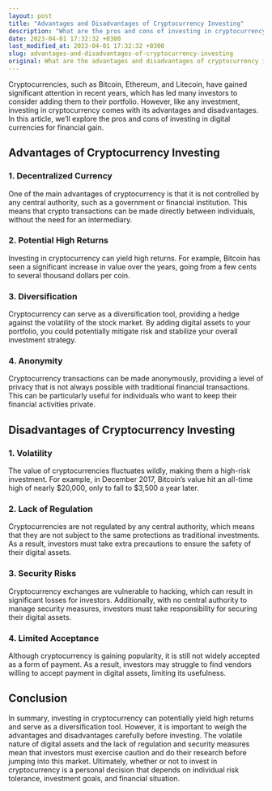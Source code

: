 ```yaml
---
layout: post
title: "Advantages and Disadvantages of Cryptocurrency Investing"
description: "What are the pros and cons of investing in cryptocurrency? Learn about the advantages and disadvantages of investing in digital currencies for financial gain."
date: 2023-04-01 17:32:32 +0300
last_modified_at: 2023-04-01 17:32:32 +0300
slug: advantages-and-disadvantages-of-cryptocurrency-investing
original: What are the advantages and disadvantages of cryptocurrency investing?
---
```

Cryptocurrencies, such as Bitcoin, Ethereum, and Litecoin, have gained significant attention in recent years, which has led many investors to consider adding them to their portfolio. However, like any investment, investing in cryptocurrency comes with its advantages and disadvantages. In this article, we’ll explore the pros and cons of investing in digital currencies for financial gain.

## Advantages of Cryptocurrency Investing

### 1. Decentralized Currency

One of the main advantages of cryptocurrency is that it is not controlled by any central authority, such as a government or financial institution. This means that crypto transactions can be made directly between individuals, without the need for an intermediary.

### 2. Potential High Returns

Investing in cryptocurrency can yield high returns. For example, Bitcoin has seen a significant increase in value over the years, going from a few cents to several thousand dollars per coin.

### 3. Diversification

Cryptocurrency can serve as a diversification tool, providing a hedge against the volatility of the stock market. By adding digital assets to your portfolio, you could potentially mitigate risk and stabilize your overall investment strategy.

### 4. Anonymity

Cryptocurrency transactions can be made anonymously, providing a level of privacy that is not always possible with traditional financial transactions. This can be particularly useful for individuals who want to keep their financial activities private.

## Disadvantages of Cryptocurrency Investing

### 1. Volatility

The value of cryptocurrencies fluctuates wildly, making them a high-risk investment. For example, in December 2017, Bitcoin’s value hit an all-time high of nearly $20,000, only to fall to $3,500 a year later.

### 2. Lack of Regulation

Cryptocurrencies are not regulated by any central authority, which means that they are not subject to the same protections as traditional investments. As a result, investors must take extra precautions to ensure the safety of their digital assets.

### 3. Security Risks

Cryptocurrency exchanges are vulnerable to hacking, which can result in significant losses for investors. Additionally, with no central authority to manage security measures, investors must take responsibility for securing their digital assets.

### 4. Limited Acceptance

Although cryptocurrency is gaining popularity, it is still not widely accepted as a form of payment. As a result, investors may struggle to find vendors willing to accept payment in digital assets, limiting its usefulness.

## Conclusion

In summary, investing in cryptocurrency can potentially yield high returns and serve as a diversification tool. However, it is important to weigh the advantages and disadvantages carefully before investing. The volatile nature of digital assets and the lack of regulation and security measures mean that investors must exercise caution and do their research before jumping into this market. Ultimately, whether or not to invest in cryptocurrency is a personal decision that depends on individual risk tolerance, investment goals, and financial situation.